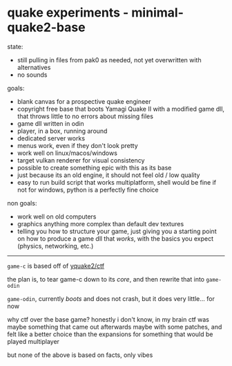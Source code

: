 # quake experiments - minimal-quake2-base

state:
- still pulling in files from pak0 as needed, not yet overwritten with alternatives
- no sounds

goals:

- blank canvas for a prospective quake engineer
- copyright free base that boots Yamagi Quake II with a modified game dll, that throws little to no errors about missing files
- game dll written in odin
- player, in a box, running around
- dedicated server works
- menus work, even if they don't look pretty
- work well on linux/macos/windows
- target vulkan renderer for visual consistency
- possible to create something epic with this as its base
- just because its an old engine, it should not feel old / low quality
- easy to run build script that works multiplatform, shell would be fine if not for windows, python is a perfectly fine choice

non goals:

- work well on old computers
- graphics anything more complex than default dev textures
- telling you how to structure your game, just giving you a starting point on how to produce a game dll that _works_, with the basics you expect (physics, networking, etc.)

---

`game-c` is based off of [yquake2/ctf](https://github.com/yquake2/ctf/tree/c7a4b27bf67c9b09fe906bfb2263ff9f66fb57b6)

the plan is, to tear game-c down to its _core_, and then rewrite that into `game-odin`

`game-odin`, currently _boots_ and does not crash, but it does very little... for now

why ctf over the base game? honestly i don't know, in my brain ctf was maybe something that came out afterwards maybe with some patches,
and felt like a better choice than the expansions for something that would be played multiplayer

but none of the above is based on facts, only vibes
